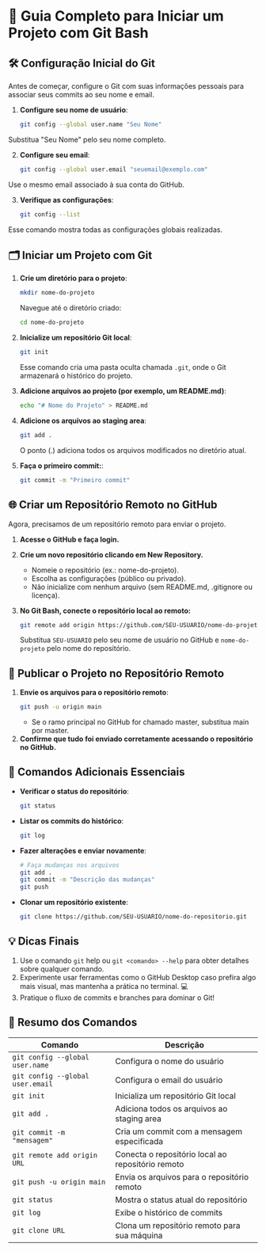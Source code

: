 # 🚀 Guia Completo para Iniciar um Projeto com Git Bash

## 🛠️ Configuração Inicial do Git

Antes de começar, configure o Git com suas informações pessoais para associar seus commits ao seu nome e email.

1. **Configure seu nome de usuário**:
   ```bash
   git config --global user.name "Seu Nome"
   ```
Substitua "Seu Nome" pelo seu nome completo.

2. **Configure seu email**:
    ```bash
   git config --global user.email "seuemail@exemplo.com"
   ```
Use o mesmo email associado à sua conta do GitHub.

3. **Verifique as configurações**:
    ```bash
    git config --list
    ```
Esse comando mostra todas as configurações globais realizadas.

## 🗂️ Iniciar um Projeto com Git

1. **Crie um diretório para o projeto**:
    ```bash
    mkdir nome-do-projeto
    ```
    Navegue até o diretório criado:
    ```bash
    cd nome-do-projeto
    ```
2. **Inicialize um repositório Git local**:
    ```bash
    git init
    ```
    Esse comando cria uma pasta oculta chamada `.git`, onde o Git armazenará o histórico do projeto.

3. **Adicione arquivos ao projeto (por exemplo, um README.md)**:
    ```bash
    echo "# Nome do Projeto" > README.md
    ```
4. **Adicione os arquivos ao staging area**:
    ```bash
    git add .
    ```
    O ponto (.) adiciona todos os arquivos modificados no diretório atual.
5. **Faça o primeiro commit:**:
    ```bash
    git commit -m "Primeiro commit"
    ```
## 🌐 Criar um Repositório Remoto no GitHub
Agora, precisamos de um repositório remoto para enviar o projeto.
1. **Acesse o GitHub e faça login.**

2. **Crie um novo repositório clicando em New Repository.**
    -   Nomeie o repositório (ex.: nome-do-projeto).
    -   Escolha as configurações (público ou privado).
    -   Não inicialize com nenhum arquivo (sem README.md, .gitignore ou licença).
3. **No Git Bash, conecte o repositório local ao remoto:**
    ```bash
    git remote add origin https://github.com/SEU-USUARIO/nome-do-projeto.git
    ```
    Substitua `SEU-USUARIO` pelo seu nome de usuário no GitHub e `nome-do-projeto` pelo nome do repositório.

## 🚀 Publicar o Projeto no Repositório Remoto
1. **Envie os arquivos para o repositório remoto**:
    ```bash
    git push -u origin main
    ```
    - Se o ramo principal no GitHub for chamado master, substitua main por master.
2. **Confirme que tudo foi enviado corretamente acessando o repositório no GitHub.**

## 🔄 Comandos Adicionais Essenciais
-   **Verificar o status do repositório**:
  
    ```bash
    git status
    ```
-   **Listar os commits do histórico**:
  
    ```bash
    git log
    ```
-   **Fazer alterações e enviar novamente**:
  
    ```bash
    # Faça mudanças nos arquivos
    git add .
    git commit -m "Descrição das mudanças"
    git push
    ```
- **Clonar um repositório existente**:

    ```bash
    git clone https://github.com/SEU-USUARIO/nome-do-repositorio.git
    ```

## 💡 Dicas Finais

1. Use o comando ``git`` help ou ``git <comando> --help`` para obter detalhes sobre qualquer comando.
2. Experimente usar ferramentas como o GitHub Desktop caso prefira algo mais visual, mas mantenha a prática no terminal. 💻
3. Pratique o fluxo de commits e branches para dominar o Git!

## 📖 Resumo dos Comandos

| Comando                         | Descrição                                         |
|---------------------------------|---------------------------------------------------|
| `git config --global user.name` | Configura o nome do usuário                       |
| `git config --global user.email`| Configura o email do usuário                      |
| `git init`                      | Inicializa um repositório Git local               |
| `git add .`                     | Adiciona todos os arquivos ao staging area        |
| `git commit -m "mensagem"`      | Cria um commit com a mensagem especificada        |
| `git remote add origin URL`     | Conecta o repositório local ao repositório remoto |
| `git push -u origin main`       | Envia os arquivos para o repositório remoto       |
| `git status`                    | Mostra o status atual do repositório              |
| `git log`                       | Exibe o histórico de commits                      |
| `git clone URL`                 | Clona um repositório remoto para sua máquina      |